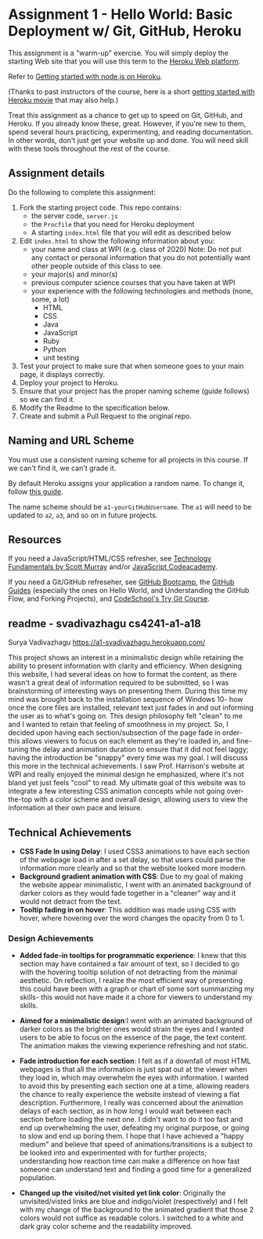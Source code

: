 Assignment 1 - Hello World: Basic Deployment w/ Git, GitHub, Heroku  
===

This assignment is a "warm-up" exercise.
You will simply deploy the starting Web site that you will use this term to the [Heroku Web platform](http://www.heroku.com/).

Refer to [Getting started with node.js on Heroku](https://devcenter.heroku.com/articles/getting-started-with-nodejs#introduction).

(Thanks to past instructors of the course, here is a short [getting started with Heroku movie](http://web.cs.wpi.edu/~gpollice/Movies/HerokuGettingStarted/) that may also help.)

Treat this assignment as a chance to get up to speed on Git, GitHub, and Heroku.
If you already know these, great.
However, if you're new to them, spend several hours practicing, experimenting, and reading documentation.
In other words, don't just get your website up and done. You will need skill with these tools throughout the rest of the course.

Assignment details
---

Do the following to complete this assignment:

1. Fork the starting project code. This repo contains:
    * the server code, `server.js`
    * the `Procfile` that you need for Heroku deployment
    * A starting `index.html` file that you will edit as described below
2. Edit `index.html` to show the following information about you:
    * your name and class at WPI (e.g. class of 2020) Note: Do not put any contact or personal information that you do not potentially want other people outside of this class to see.
    * your major(s) and minor(s)
    * previous computer science courses that you have taken at WPI
    * your experience with the following technologies and methods (none, some, a lot)
        * HTML
        * CSS
        * Java
        * JavaScript
        * Ruby
        * Python
        * unit testing
3. Test your project to make sure that when someone goes to your main page, it displays correctly.
4. Deploy your project to Heroku.
5. Ensure that your project has the proper naming scheme (guide follows) so we can find it.
6. Modify the Readme to the specification below.
7. Create and submit a Pull Request to the original repo.

Naming and URL Scheme
---

You must use a consistent naming scheme for all projects in this course.
If we can't find it, we can't grade it.

By default Heroku assigns your application a random name.
To change it, follow [this guide](https://devcenter.heroku.com/articles/renaming-apps).

The name scheme should be `a1-yourGitHubUsername`.
The `a1` will need to be updated to `a2`, `a3`, and so on in future projects.

Resources
---

If you need a JavaScript/HTML/CSS refresher, see [Technology Fundamentals by Scott Murray](http://chimera.labs.oreilly.com/books/1230000000345/ch03.html#_html) and/or [JavaScript Codeacademy](https://www.codecademy.com/en/tracks/javascript).

If you need a Git/GitHub refreseher, see [GitHub Bootcamp](https://help.github.com/categories/bootcamp/), the [GitHub Guides](https://guides.github.com/) (especially the ones on Hello World, and Understanding the GitHub Flow, and Forking Projects), and [CodeSchool's Try Git Course](https://www.codeschool.com/courses/try-git).

readme - svadivazhagu cs4241-a1-a18
---

Surya Vadivazhagu
https://a1-svadivazhagu.herokuapp.com/

This project shows an interest in a minimalistic design while retaining the
ability to present information with clarity and efficiency. When designing this
website, I had several ideas on how to format the content, as there wasn't a
great deal of information required to be submitted, so I was brainstorming of
interesting ways on presenting them. During this time my mind was brought back
to the installation sequence of Windows 10- how once the core files are installed,
relevant text just fades in and out informing the user as to what's going on.
This design philosophy felt "clean" to me and I wanted to retain that feeling of
smoothness in my project. So, I decided upon having each section/subsection of
the page fade in order- this allows viewers to focus on each element as they're
loaded in, and fine-tuning the delay and animation duration to ensure that it did
not feel laggy; having the introduction be "snappy" every time was my goal. I will
discuss this more in the technical achievements. I saw Prof. Harrison's website
at WPI and really enjoyed the minimal design he emphasized, where it's not bland
yet just feels "cool" to read. My ultimate goal of this website was to integrate
a few interesting CSS animation concepts while not going over-the-top with a
color scheme and overall design, allowing users to view the information at their
own pace and leisure.   

## Technical Achievements
- **CSS Fade In using Delay**: I used CSS3 animations to have each section of
the webpage load in after a set delay, so that users could parse the information
more clearly and so that the website looked more modern.
- **Background gradient animation with CSS**: Due to my goal of making the website
appear minimalistic, I went with an animated background of darker colors as they
would fade together in a "cleaner" way and it would not detract from the text.
- **Tooltip fading in on hover**: This addition was made using CSS with hover,
where hovering over the word changes the opacity from 0 to 1.

### Design Achievements
- **Added fade-in tooltips for programmatic experience**: I knew that this section
may have contained a fair amount of text, so I decided to go with the hovering
tooltip solution of not detracting from the minimal aesthetic. On reflection,
I realize the most efficient way of presenting this could have been with
a graph or chart of some sort summarizing my skills- this would not have
made it a chore for viewers to understand my skills.
- **Aimed for a minimalistic design**:I went with an animated background of darker colors as
the brighter ones would strain the eyes and I wanted users to be able to focus
on the essence of the page, the text content. The animation makes the
viewing experience refreshing and not static.
- **Fade introduction for each section**: I felt as if a downfall of most
HTML webpages is that all the information is just spat out at the viewer
when they load in, which may overwhelm the eyes with information. I wanted
to avoid this by presenting each section one at a time, allowing readers the
chance to really experience the website instead of viewing a flat description.
Furthermore, I really was concerned about the animation delays of each section,
as in how long I would wait between each section before loading the next one.
I didn't want to do it too fast and end up overwhelming the user, defeating my
original purpose, or going to slow and end up boring them. I hope that I have
achieved  a "happy medium" and believe that speed of animations/transitions
is a subject to be looked into and experimented with for further projects;
understanding how reaction time can make a difference on how fast someone
can understand text and finding a good time for a generalized population.

- **Changed up the visited/not visited yet link color**: Originally the
unvisited/visted links are blue and indigo/violet (respectively) and I felt
with my change of the background to the animated gradient that those 2 colors
would not suffice as readable colors. I switched to a white and dark gray
color scheme and the readability improved. 
